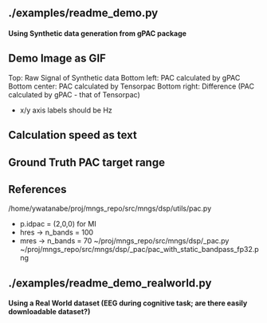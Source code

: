 <!-- ---
!-- Timestamp: 2025-05-25 11:10:34
!-- Author: ywatanabe
!-- File: /ssh:sp:/home/ywatanabe/proj/gPAC/project_management/USER_PLAN.md
!-- --- -->

## ./examples/readme_demo.py
#### Using Synthetic data generation from gPAC package

## Demo Image as GIF
Top: Raw Signal of Synthetic data
Bottom left: PAC calculated by gPAC
Bottom center: PAC calculated by Tensorpac
Bottom right: Difference (PAC calculated by gPAC - that of Tensorpac)

- x/y axis labels should be Hz

## Calculation speed as text
## Ground Truth PAC target range

## References
/home/ywatanabe/proj/mngs_repo/src/mngs/dsp/utils/pac.py
  - p.idpac = (2,0,0) for MI
  - hres -> n_bands = 100
  - mres -> n_bands = 70
~/proj/mngs_repo/src/mngs/dsp/_pac.py
~/proj/mngs_repo/src/mngs/dsp/_pac/pac_with_static_bandpass_fp32.png



## ./examples/readme_demo_realworld.py
#### Using a Real World dataset (EEG during cognitive task; are there easily downloadable dataset?)

<!-- EOF -->